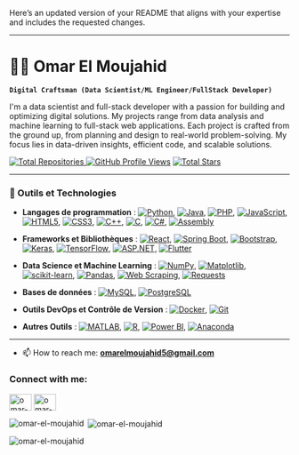 Here’s an updated version of your README that aligns with your expertise and includes the requested changes.

---

# 🏄‍♂️ Omar El Moujahid

**`Digital Craftsman (Data Scientist/ML Engineer/FullStack Developer)`**

I'm a data scientist and full-stack developer with a passion for building and optimizing digital solutions. My projects range from data analysis and machine learning to full-stack web applications. Each project is crafted from the ground up, from planning and design to real-world problem-solving. My focus lies in data-driven insights, efficient code, and scalable solutions.

<p align="left">
<a href="https://github.com/omar-el-moujahid?tab=repositories">
    <img alt="Total Repositories" title="Repositories" src="https://img.shields.io/badge/dynamic/json?color=2bbc8a&label=Total%20Repositories&query=$.public_repos&url=https://api.github.com/users/omar-el-moujahid&style=for-the-badge"/>
</a>


   <a href="https://github.com/omar-el-moujahid?tab=followers">
      <img alt="GitHub Profile Views" title="GitHub Profile Views" src="https://komarev.com/ghpvc/?username=omar-el-moujahid&style=for-the-badge&color=2bbc8a&label=PROFILE+VIEWS"/></a>
   <a href="https://github.com/omar-el-moujahid?tab=stars">
      <img alt="Total Stars" title="Total Stars on GitHub" src="https://custom-icon-badges.demolab.com/github/stars/omar-el-moujahid?color=ffa500&style=for-the-badge&labelColor=4e4e4e&logo=star"/></a>
</p>

---

### 🧰 Outils et Technologies

- **Langages de programmation** : 
  [![Python](https://img.shields.io/badge/Python-3776AB?logo=python&logoColor=white)](https://www.python.org/), 
  [![Java](https://img.shields.io/badge/Java-007396?logo=java&logoColor=white)](https://www.java.com/), 
  [![PHP](https://img.shields.io/badge/PHP-777BB4?logo=php&logoColor=white)](https://www.php.net/), 
  [![JavaScript](https://img.shields.io/badge/JavaScript-F7DF1E?logo=javascript&logoColor=black)](https://developer.mozilla.org/fr/docs/Web/JavaScript), 
  [![HTML5](https://img.shields.io/badge/HTML5-E34F26?logo=html5&logoColor=white)](https://developer.mozilla.org/fr/docs/Web/HTML), 
  [![CSS3](https://img.shields.io/badge/CSS3-1572B6?logo=css3&logoColor=white)](https://developer.mozilla.org/fr/docs/Web/CSS), 
  [![C++](https://img.shields.io/badge/C++-00599C?logo=cplusplus&logoColor=white)](https://isocpp.org/), 
  [![C](https://img.shields.io/badge/C-A8B9CC?logo=c&logoColor=black)](https://en.wikipedia.org/wiki/C_(programming_language)), 
  [![C#](https://img.shields.io/badge/C%23-239120?logo=c-sharp&logoColor=white)](https://learn.microsoft.com/en-us/dotnet/csharp/), 
  [![Assembly](https://img.shields.io/badge/Assembly-3A33D1?logo=assembly&logoColor=white)](https://en.wikipedia.org/wiki/Assembly_language)

- **Frameworks et Bibliothèques** : 
  [![React](https://img.shields.io/badge/React-61DAFB?logo=react&logoColor=black)](https://reactjs.org/), 
  [![Spring Boot](https://img.shields.io/badge/Spring_Boot-6DB33F?logo=springboot&logoColor=white)](https://spring.io/projects/spring-boot), 
  [![Bootstrap](https://img.shields.io/badge/Bootstrap-7952B3?logo=bootstrap&logoColor=white)](https://getbootstrap.com/), 
  [![Keras](https://img.shields.io/badge/Keras-D00000?logo=keras&logoColor=white)](https://keras.io/), 
  [![TensorFlow](https://img.shields.io/badge/TensorFlow-FF6F00?logo=tensorflow&logoColor=white)](https://www.tensorflow.org/), 
  [![ASP.NET](https://img.shields.io/badge/ASP.NET-5C2D91?logo=dotnet&logoColor=white)](https://dotnet.microsoft.com/apps/aspnet), 
  [![Flutter](https://img.shields.io/badge/Flutter-02569B?logo=flutter&logoColor=white)](https://flutter.dev/)

- **Data Science et Machine Learning** : 
  [![NumPy](https://img.shields.io/badge/NumPy-013243?logo=numpy&logoColor=white)](https://numpy.org/), 
  [![Matplotlib](https://img.shields.io/badge/Matplotlib-3776AB?logo=python&logoColor=white)](https://matplotlib.org/), 
  [![scikit-learn](https://img.shields.io/badge/scikit--learn-F7931E?logo=scikit-learn&logoColor=white)](https://scikit-learn.org/), 
  [![Pandas](https://img.shields.io/badge/Pandas-150458?logo=pandas&logoColor=white)](https://pandas.pydata.org/), 
  [![Web Scraping](https://img.shields.io/badge/Web%20Scraping-3776AB?logo=python&logoColor=white)](https://www.crummy.com/software/BeautifulSoup/), 
  [![Requests](https://img.shields.io/badge/Requests-3776AB?logo=python&logoColor=white)](https://docs.python-requests.org/)

- **Bases de données** : 
  [![MySQL](https://img.shields.io/badge/MySQL-4479A1?logo=mysql&logoColor=white)](https://www.mysql.com/), 
  [![PostgreSQL](https://img.shields.io/badge/PostgreSQL-4169E1?logo=postgresql&logoColor=white)](https://www.postgresql.org/)

- **Outils DevOps et Contrôle de Version** : 
  [![Docker](https://img.shields.io/badge/Docker-2496ED?logo=docker&logoColor=white)](https://www.docker.com/), 
  [![Git](https://img.shields.io/badge/Git-F05032?logo=git&logoColor=white)](https://git-scm.com/)

- **Autres Outils** : 
  [![MATLAB](https://img.shields.io/badge/MATLAB-0076A8?logo=mathworks&logoColor=white)](https://www.mathworks.com/products/matlab.html), 
  [![R](https://img.shields.io/badge/R-276DC3?logo=r&logoColor=white)](https://www.r-project.org/), 
  [![Power BI](https://img.shields.io/badge/Power_BI-F2C811?logo=power-bi&logoColor=black)](https://powerbi.microsoft.com/), 
  [![Anaconda](https://img.shields.io/badge/Anaconda-44A833?logo=anaconda&logoColor=white)](https://www.anaconda.com/)

---


- 📫 How to reach me: **omarelmoujahid5@gmail.com**

### Connect with me:
<p align="left">
<a href="www.linkedin.com/in/omar-el-moujahid-57bbb9268" target="blank"><img align="center" src="https://raw.githubusercontent.com/rahuldkjain/github-profile-readme-generator/master/src/images/icons/Social/linked-in-alt.svg" alt="omar-el-moujahid" height="30" width="40" /></a>
<a href="https://leetcode.com/u/RTeNs0gRov/" target="blank"><img align="center" src="https://raw.githubusercontent.com/rahuldkjain/github-profile-readme-generator/master/src/images/icons/Social/leet-code.svg" alt="omar-el-moujahid" height="30" width="40" /></a>
</p>

<p><img align="left" src="https://github-readme-stats.vercel.app/api/top-langs?username=omar-el-moujahid&show_icons=true&locale=en&layout=compact" alt="omar-el-moujahid" /></p>

<p>&nbsp;<img align="center" src="https://github-readme-stats.vercel.app/api?username=omar-el-moujahid&show_icons=true&locale=en" alt="omar-el-moujahid" /></p>

<p><img align="center" src="https://github-readme-streak-stats.herokuapp.com/?user=omar-el-moujahid&" alt="omar-el-moujahid" /></p>
